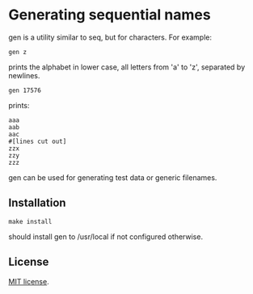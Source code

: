 Generating sequential names
===========================

gen is a utility similar to seq, but for characters.
For example:

	gen z

prints the alphabet in lower case, all letters from 'a' to 'z',
separated by newlines.

	gen 17576

prints:

	aaa
	aab
	aac
	#[lines cut out]
	zzx
	zzy
	zzz

gen can be used for generating test data or generic filenames.

Installation
------------

	make install

should install gen to /usr/local if not
configured otherwise.

License
-------

[MIT license](./LICENSE).
